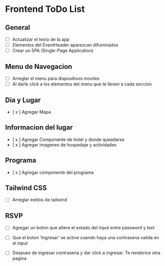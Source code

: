 # Frontend ToDo List

## General
- [ ] Actualizar el texto de la app
- [ ] Elementos del EventHeader aparezcan difuminados
- [ ] Crear un SPA (Single-Page Application)

## Menu de Navegacion
- [ ] Arreglar el menu para dispositivos moviles
- [ ] Al darle click a los elementos del menu que te lleven a cada seccion

## Dia y Lugar
- [ x ] Agregar Mapa

## Informacion del lugar
- [ x ] Agregar Componente de hotel y donde queadarse
- [ x ] Agregar imagenes de hospedaje y actividades

## Programa
- [ x ] Agregar componente del programa

## Tailwind CSS
- [ ] Arreglar estilos de tailwind

## RSVP
- [ ] Agregar un boton que altere el estado del input entre password y text
- [ ] Que el boton 'Ingresar' se active cuando haya una contrasena valida en el input
- [ ] Despues de ingresar contrasena y dar click a ingresar. Te renderice otra pagina

